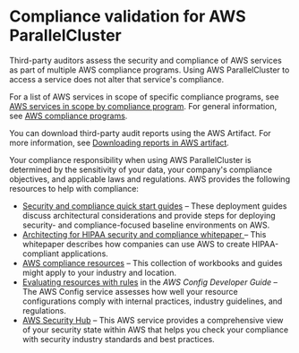 # Compliance validation for AWS ParallelCluster<a name="security-compliance-validation"></a>

Third\-party auditors assess the security and compliance of AWS services as part of multiple AWS compliance programs\. Using AWS ParallelCluster to access a service does not alter that service's compliance\. 

For a list of AWS services in scope of specific compliance programs, see [AWS services in scope by compliance program](http://aws.amazon.com/compliance/services-in-scope/)\. For general information, see [AWS compliance programs](http://aws.amazon.com/compliance/programs/)\.

You can download third\-party audit reports using the AWS Artifact\. For more information, see [Downloading reports in AWS artifact](https://docs.aws.amazon.com/artifact/latest/ug/downloading-documents.html)\.

Your compliance responsibility when using AWS ParallelCluster is determined by the sensitivity of your data, your company's compliance objectives, and applicable laws and regulations\. AWS provides the following resources to help with compliance:
+ [Security and compliance quick start guides](http://aws.amazon.com/quickstart/?awsf.quickstart-homepage-filter=categories%23security-identity-compliance) – These deployment guides discuss architectural considerations and provide steps for deploying security\- and compliance\-focused baseline environments on AWS\.
+ [Architecting for HIPAA security and compliance whitepaper ](https://d0.awsstatic.com/whitepapers/compliance/AWS_HIPAA_Compliance_Whitepaper.pdf) – This whitepaper describes how companies can use AWS to create HIPAA\-compliant applications\.
+ [AWS compliance resources](http://aws.amazon.com/compliance/resources/) – This collection of workbooks and guides might apply to your industry and location\.
+ [Evaluating resources with rules](https://docs.aws.amazon.com/config/latest/developerguide/evaluate-config.html) in the *AWS Config Developer Guide* – The AWS Config service assesses how well your resource configurations comply with internal practices, industry guidelines, and regulations\.
+ [AWS Security Hub](https://docs.aws.amazon.com/securityhub/latest/userguide/what-is-securityhub.html) – This AWS service provides a comprehensive view of your security state within AWS that helps you check your compliance with security industry standards and best practices\.